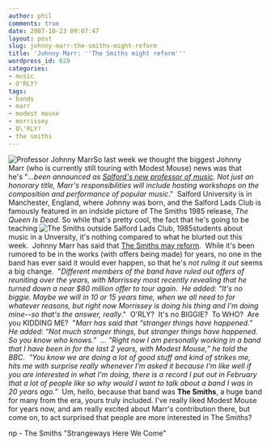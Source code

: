 ```yaml
---
author: phil
comments: true
date: 2007-10-23 09:07:47
layout: post
slug: johnny-marr-the-smiths-might-reform
title: 'Johnny Marr: ''The Smiths might reform'''
wordpress_id: 629
categories:
- music
- O'RLY?
tags:
- bands
- marr
- modest mouse
- morrissey
- O\'RLY?
- the smiths
---
```


![Professor Johnny Marr](http://fak3r.com/wp-content/uploads/2007/10/prof_marr.jpg)So last week we thought the biggest Johnny Marr (who is currently still touring with Modest Mouse) news was that he's "_...been announced as [Salford's new professor of music](http://music.guardian.co.uk/news/story/0,,2193860,00.html). Not just an honorary title, Marr's responsibilities will include hosting workshops on the composition and performance of popular music_."  Salford University is in Manchester, England, where Johnny was born, and the Salford Lads Club is famously featured in an indside picture of The Smiths 1985 release, _The Queen Is Dead_. So while that's pretty cool, the fact that he's going to be teaching ![The Smiths outside Salford Lads Club, 1985](http://fak3r.com/wp-content/uploads/2007/10/salford_lads_club_smiths200.jpg)students about music in a Unversity, it's nothing compared to what he blurted out this week.  Johnny Marr has said that [The Smiths may reform](http://www.gigwise.com/news/37973/johnny-marr-hints-at-smiths-reunion).  While it's been rumored to be in the works (with offers being made) for years, no one in the band has ever said it would ever happen, so that he's _not ruling it out_ seems a big change.  "_Different members of the band have ruled out offers of reuniting over the years, with Morrissey most recently revealing that he turned down a near $80 million offer to tour again.  He added: "It's no biggie. Maybe we will in 10 or 15 years time, when we all need to for whatever reasons, but right now Morrissey is doing his thing and I'm doing mine--so that's the answer, really_."  O'RLY?  It's no BIGGIE?  To WHO?  Are you KIDDING ME?  "_Marr has said that “stranger things have happened.”  He added: “Not much stranger things, but stranger things have happened. So you know who knows.”  ... "Right now I am personally working in a band that I have been in for the last 2 years, with Modest Mouse,” he told the BBC.  "You know we are doing a lot of good stuff and kind of strikes me, hits me with surprise really whenever I’m asked it because I'm like well if you are interested in what I'm doing, there is a record I put out in February that a lot of people like so why would I want to talk about a band I was in 20 years ago._”  Um, hello, because that band was **The Smiths**, a huge band for many from the era, yours truly included. I've really liked Modest Mouse for years now, and am really excited about Marr's contribution there, but come on, to act surprised that people are more interested in The Smiths?

np - The Smiths "Strangeways Here We Come"
